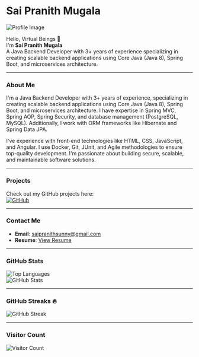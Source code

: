 # Sai Pranith Mugala

![Profile Image](https://via.placeholder.com/150)

Hello, Virtual Beings 👋  
I'm **Sai Pranith Mugala**  
A Java Backend Developer with 3+ years of experience specializing in creating scalable backend applications using Core Java (Java 8), Spring Boot, and microservices architecture.

---

### About Me
I'm a Java Backend Developer with 3+ years of experience, specializing in creating scalable backend applications using Core Java (Java 8), Spring Boot, and microservices architecture. I have expertise in Spring MVC, Spring AOP, Spring Security, and database management (PostgreSQL, MySQL). Additionally, I work with ORM frameworks like Hibernate and Spring Data JPA.

I've experience with front-end technologies like HTML, CSS, JavaScript, and Angular. I use Docker, Git, JUnit, and Agile methodologies to ensure top-quality development. I'm passionate about building secure, scalable, and maintainable software solutions.

---

### Projects

Check out my GitHub projects here:  
[![GitHub](https://img.shields.io/badge/GitHub-Profile-blue?logo=github)](https://github.com/Msaipranith)

---

### Contact Me

- **Email**: [saipranithsunny@gmail.com](mailto:saipranithsunny@gmail.com)
- **Resume**: [View Resume]()

---

### GitHub Stats

![Top Languages](https://github-readme-stats.vercel.app/api/top-langs?username=Msaipranith&show_icons=true&theme=merko)  
![GitHub Stats](https://github-readme-stats.vercel.app/api?username=Msaipranith&theme=merko&show_icons=true)

---

### GitHub Streaks 🔥

![GitHub Streak](https://github-readme-streak-stats.herokuapp.com/?user=Msaipranith&theme=merko&hide_border=true)

---

### Visitor Count

![Visitor Count](https://profile-counter.glitch.me/Msaipranith/count.svg)
